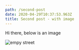 ```yaml
---
path: /second-post
date: 2020-04-29T10:37:53.963Z
title: Second post - with image
---
```

Hi there, below is an image

![empy street ](assets/undraw_empty_street_sfxm.png "demonstration")